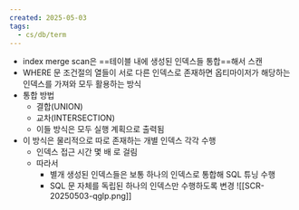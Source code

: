 ```yaml
---
created: 2025-05-03
tags:
  - cs/db/term
---
```

- index merge scan은 ==테이블 내에 생성된 인덱스들 통합==해서 스캔
- WHERE 문 조건절의 열들이 서로 다른 인덱스로 존재하면 옵티마이저가 해당하는 인덱스를 가져와 모두 활용하는 방식
- 통합 방법
	- 결합(UNION)
	- 교차(INTERSECTION)
	- 이들 방식은 모두 실행 계획으로 출력됨
- 이 방식은 물리적으로 따로 존재하는 개별 인덱스 각각 수행
	- 인덱스 접근 시간 몇 배 로 걸림
	- 따라서
		- 별개 생성된 인덱스들은 보통 하나의 인덱스로 통합해 SQL 튜닝 수행
		- SQL 문 자체를 독립된 하나의 인덱스만 수행하도록 변경
![[SCR-20250503-qglp.png]]
